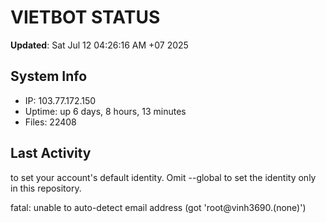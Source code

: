 # VIETBOT STATUS
**Updated**: Sat Jul 12 04:26:16 AM +07 2025

## System Info
- IP: 103.77.172.150
- Uptime: up 6 days, 8 hours, 13 minutes
- Files: 22408

## Last Activity

to set your account's default identity.
Omit --global to set the identity only in this repository.

fatal: unable to auto-detect email address (got 'root@vinh3690.(none)')
